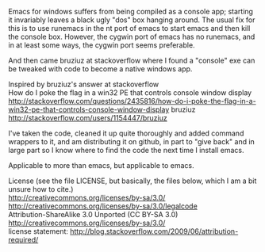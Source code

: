 Emacs for windows suffers from being compiled as a console app;
starting it invariably leaves a black ugly "dos" box hanging
around. The usual fix for this is to use runemacs in the nt port of
emacs to start emacs and then kill the console box.  However, the
cygwin port of emacs has no runemacs, and in at least some ways, the
cygwin port seems preferable.

And then came bruziuz at stackoverflow where I found a "console" exe
can be tweaked with code to become a native windows app.

Inspired by bruziuz's answer at stackoverflow  
How do I poke the flag in a win32 PE that controls console window display  
http://stackoverflow.com/questions/2435816/how-do-i-poke-the-flag-in-a-win32-pe-that-controls-console-window-display
bruziuz  http://stackoverflow.com/users/1154447/bruziuz  

I've taken the code, cleaned it up quite thoroughly and added command
wrappers to it, and am distributing it on github, in part to "give
back" and in large part so I know where to find the code the next time
I install emacs.

Applicable to more than emacs, but applicable to emacs.

License (see the file LICENSE, but basically, the files below, which I am a bit unsure how to cite.)  
http://creativecommons.org/licenses/by-sa/3.0/  
http://creativecommons.org/licenses/by-sa/3.0/legalcode  
Attribution-ShareAlike 3.0 Unported (CC BY-SA 3.0)  
http://creativecommons.org/licenses/by-sa/3.0/  
license statement: http://blog.stackoverflow.com/2009/06/attribution-required/


